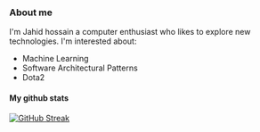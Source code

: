 ### About me
I'm Jahid hossain a computer enthusiast who likes to explore new technologies. I'm interested about:
 - Machine Learning
 - Software Architectural Patterns
 - Dota2

#### My github stats

 [![GitHub Streak](https://github-readme-streak-stats.herokuapp.com?user=jahidem&theme=tokyonight-duo&hide_border=true&mode=weekly)](https://git.io/streak-stats)
